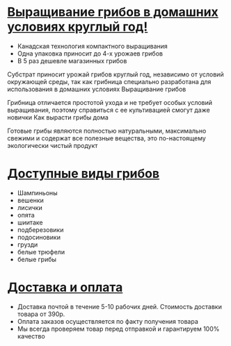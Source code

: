 # [Выращивание грибов в домашних условиях круглый год!](https://xn----9sbfkkci5aefept.xn--p1ai)
* Канадская технология компактного выращивания
* Одна упаковка приносит до 4-х урожаев грибов
* В 5 раз дешевле магазинных грибов

Субстрат приносит урожай грибов круглый год, независимо от условий окружающей среды, так как грибница специально разработана для использования в домашних условиях
Выращивание грибов

Грибница отличается простотой ухода и не требует особых условий выращивания, поэтому справиться с ее культивацией смогут даже новички
Как вырасти грибы дома

Готовые грибы являются полностью натуральными, максимально свежими и содержат все полезные вещества, это по-настоящему экологически чистый продукт

# [Доступные виды грибов](https://xn----9sbfkkci5aefept.xn--p1ai/#s5)

* Шампиньоны
* вешенки
* лисички
* опята
* шиитаке
* подберезовики
* подосиновики
* грузди
* белые трюфели
* белые грибы 

# [Доставка и оплата](https://xn----9sbfkkci5aefept.xn--p1ai/#s9)

* Доставка почтой в течение 5-10 рабочих дней. Стоимость доставки товара от 390р.
* Оплата заказов осуществляется по факту получения товара
* Мы всегда проверяем товар перед отправкой и гарантируем 100% качество
